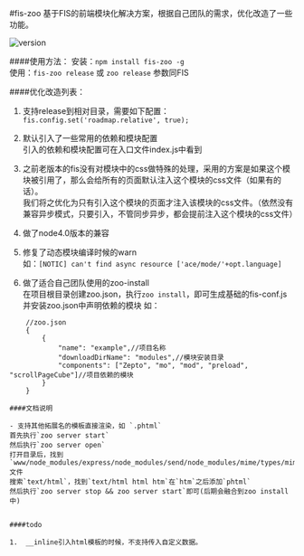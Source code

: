 #fis-zoo
基于FIS的前端模块化解决方案，根据自己团队的需求，优化改造了一些功能。  

![version](https://img.shields.io/npm/v/fis-zoo.svg?style=flat-square)

####使用方法：
安装：`npm install fis-zoo -g`  
使用：`fis-zoo release` 或 `zoo release` 参数同FIS

####优化改造列表：
1. 支持release到相对目录，需要如下配置：  
`fis.config.set('roadmap.relative', true);`

2. 默认引入了一些常用的依赖和模块配置  
引入的依赖和模块配置可在入口文件index.js中看到

3. 之前老版本的fis没有对模块中的css做特殊的处理，采用的方案是如果这个模块被引用了，那么会给所有的页面默认注入这个模块的css文件（如果有的话）。  
我们将之优化为只有引入这个模块的页面才注入该模块的css文件。（依然没有兼容异步模式，只要引入，不管同步异步，都会提前注入这个模块的css文件）

4. 做了node4.0版本的兼容

5. 修复了动态模块编译时候的warn  
如：`[NOTIC] can't find async resource ['ace/mode/'+opt.language]`

6. 做了适合自己团队使用的zoo-install  
在项目根目录创建zoo.json，执行`zoo install`，即可生成基础的fis-conf.js并安装zoo.json中声明依赖的模块
如：  
```
	//zoo.json
	{
		{
			"name": "example",//项目名称
			"downloadDirName": "modules",//模块安装目录
			"components": ["Zepto", "mo", "mod", "preload", "scrollPageCube"]//项目依赖的模块
		}
	}

####文档说明

- 支持其他拓展名的模板直接渲染，如 `.phtml`  
首先执行`zoo server start`  
然后执行`zoo server open`  
打开目录后，找到`www/node_modules/express/node_modules/send/node_modules/mime/types/mime.types`文件  
搜索`text/html`，找到`text/html html htm`在`htm`之后添加`phtml`  
然后执行`zoo server stop && zoo server start`即可(后期会融合到zoo install中)


####todo

1.  __inline引入html模板的时候，不支持传入自定义数据。